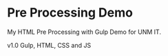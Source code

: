 Pre Processing Demo
========

My HTML Pre Processing with Gulp Demo for UNM IT.

v1.0 Gulp, HTML, CSS and JS
